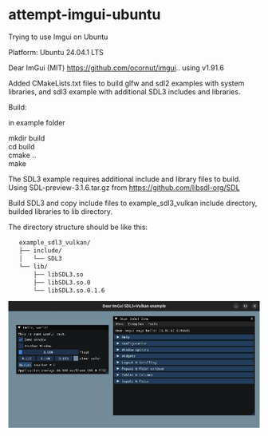 # attempt-imgui-ubuntu

Trying to use Imgui on Ubuntu

Platform: Ubuntu 24.04.1 LTS

Dear ImGui (MIT) https://github.com/ocornut/imgui..
using v1.91.6

Added CMakeLists.txt files to build glfw and sdl2 examples with system libraries, and sdl3 example with additional SDL3 includes and libraries.

Build:

in example folder

mkdir build  
cd build  
cmake ..  
make

The SDL3 example requires additional include and library files to build.  
Using SDL-preview-3.1.6.tar.gz from https://github.com/libsdl-org/SDL

Build SDL3 and copy include files to example_sdl3_vulkan include directory, builded libraries to lib directory.

The directory structure should be like this:

```
   example_sdl3_vulkan/
   ├── include/
   │   └── SDL3
   └── lib/
       ├── libSDL3.so
       ├── libSDL3.so.0
       └── libSDL3.so.0.1.6
```
![Dear ImGui SDL3+Vulkan example](imgui-sdl3.jpg)

